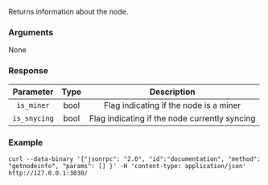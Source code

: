 Returns information about the node.

### Arguments

None 

### Response

|   Parameter  | Type |                  Description                  |
|:------------:|:----:|:---------------------------------------------:|
|  `is_miner`  | bool | Flag indicating if the node is a miner        |
| `is_snycing` | bool | Flag indicating if the node currently syncing |

### Example
```ignore
curl --data-binary '{"jsonrpc": "2.0", "id":"documentation", "method": "getnodeinfo", "params": [] }' -H 'content-type: application/json' http://127.0.0.1:3030/
```

